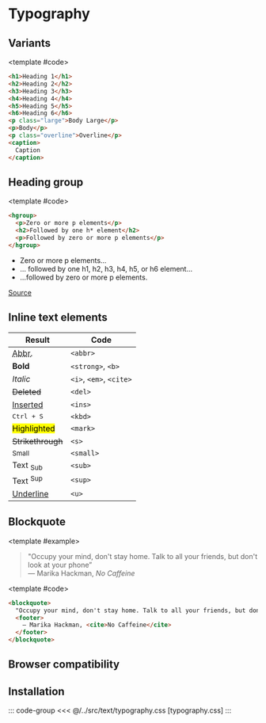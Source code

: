 <script setup>
import Example from "../../.vitepress/theme/app/components/Example.vue"
import Baseline from "../../.vitepress/theme/app/components/Baseline.vue"
import Alert from "../../.vitepress/theme/app/components/Alert.vue";
</script>

# Typography

## Variants

<Example>
<template #example>
<h1>Heading 1</h1>
<h2>Heading 2</h2>
<h3>Heading 3</h3>
<h4>Heading 4</h4>
<h5>Heading 5</h5>
<h6>Heading 6</h6>
<p class="large">Body Large</p>
<p>Body</p>
<p class="overline">Overline</p>
<caption>Caption</caption>

</template>

<template #code>

```html
<h1>Heading 1</h1>
<h2>Heading 2</h2>
<h3>Heading 3</h3>
<h4>Heading 4</h4>
<h5>Heading 5</h5>
<h6>Heading 6</h6>
<p class="large">Body Large</p>
<p>Body</p>
<p class="overline">Overline</p>
<caption>
  Caption
</caption>
```

  </template>
</Example>

## Heading group

<Example>
<template #example>
<hgroup>
  <p>Zero or more p elements</p>
  <h2>Followed by one h* element</h2>
  <p>Followed by zero or more p elements</p>
</hgroup>
</template>

<template #code>

```html
<hgroup>
  <p>Zero or more p elements</p>
  <h2>Followed by one h* element</h2>
  <p>Followed by zero or more p elements</p>
</hgroup>
```

</template>
</Example>

<div class="not-rich-text">
<Alert>
<template #title>
<code>&lt;hgroup&gt;</code> spec
</template>

<div class="rich-text">

- Zero or more p elements...
- ... followed by one h1, h2, h3, h4, h5, or h6 element...
- ...followed by zero or more p elements.

[Source](https://html.spec.whatwg.org/multipage/sections.html#the-hgroup-element)

</div>
</Alert>
</div>

## Inline text elements

| Result                                  | Code                    |
| --------------------------------------- | ----------------------- |
| <abbr title="Abbreviation">Abbr.</abbr> | `<abbr>`                |
| <strong>Bold</strong>                   | `<strong>`, `<b>`       |
| <i>Italic</i>                           | `<i>`, `<em>`, `<cite>` |
| <del>Deleted</del>                      | `<del>`                 |
| <ins>Inserted</ins>                     | `<ins>`                 |
| <kbd>Ctrl + S</kbd>                     | `<kbd>`                 |
| <mark>Highlighted</mark>                | `<mark>`                |
| <s>Strikethrough</s>                    | `<s>`                   |
| <small>Small</small>                    | `<small>`               |
| Text <sub>Sub</sub>                     | `<sub>`                 |
| Text <sup>Sup</sup>                     | `<sup>`                 |
| <u>Underline</u>                        | `<u>`                   |

## Blockquote

<Example>

<template #example>

<blockquote>
  "Occupy your mind, don't stay home. Talk to all your friends, but don't look at your phone”
  <footer>
    — Marika Hackman, <cite>No Caffeine</cite>
  </footer>
</blockquote>

</template>

<template #code>

<!-- prettier-ignore -->
```html
<blockquote>
  "Occupy your mind, don't stay home. Talk to all your friends, but don't look at your phone”
  <footer>
    — Marika Hackman, <cite>No Caffeine</cite>
  </footer>
</blockquote>
```

</template>
</Example>

## Browser compatibility

<Baseline :ids="['scope', 'light-dark','color-mix']" />

## Installation

::: code-group
<<< @/../src/text/typography.css [typography.css]
:::
